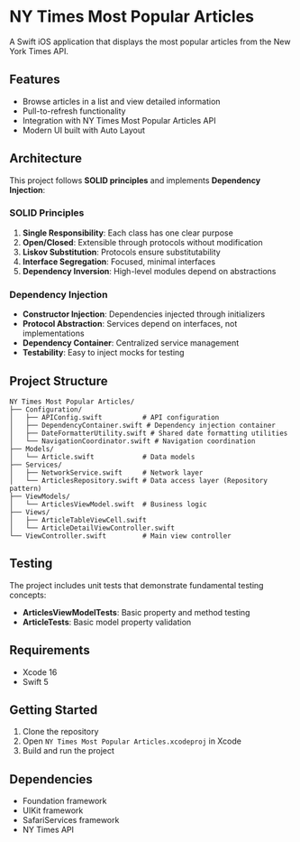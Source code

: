 # NY Times Most Popular Articles

A Swift iOS application that displays the most popular articles from the New York Times API.

## Features

- Browse articles in a list and view detailed information
- Pull-to-refresh functionality
- Integration with NY Times Most Popular Articles API
- Modern UI built with Auto Layout

## Architecture

This project follows **SOLID principles** and implements **Dependency Injection**:

### SOLID Principles

1. **Single Responsibility**: Each class has one clear purpose
2. **Open/Closed**: Extensible through protocols without modification
3. **Liskov Substitution**: Protocols ensure substitutability
4. **Interface Segregation**: Focused, minimal interfaces
5. **Dependency Inversion**: High-level modules depend on abstractions

### Dependency Injection

- **Constructor Injection**: Dependencies injected through initializers
- **Protocol Abstraction**: Services depend on interfaces, not implementations
- **Dependency Container**: Centralized service management
- **Testability**: Easy to inject mocks for testing

## Project Structure

```
NY Times Most Popular Articles/
├── Configuration/
│   ├── APIConfig.swift          # API configuration
│   ├── DependencyContainer.swift # Dependency injection container
│   ├── DateFormatterUtility.swift # Shared date formatting utilities
│   └── NavigationCoordinator.swift # Navigation coordination
├── Models/
│   └── Article.swift            # Data models
├── Services/
│   ├── NetworkService.swift     # Network layer
│   └── ArticlesRepository.swift # Data access layer (Repository pattern)
├── ViewModels/
│   └── ArticlesViewModel.swift  # Business logic
├── Views/
│   ├── ArticleTableViewCell.swift
│   └── ArticleDetailViewController.swift
└── ViewController.swift         # Main view controller
```

## Testing

The project includes unit tests that demonstrate fundamental testing concepts:
- **ArticlesViewModelTests**: Basic property and method testing
- **ArticleTests**: Basic model property validation

## Requirements

  - Xcode 16
  - Swift 5

## Getting Started

1. Clone the repository
2. Open `NY Times Most Popular Articles.xcodeproj` in Xcode
3. Build and run the project

## Dependencies

- Foundation framework
- UIKit framework
- SafariServices framework
- NY Times API
